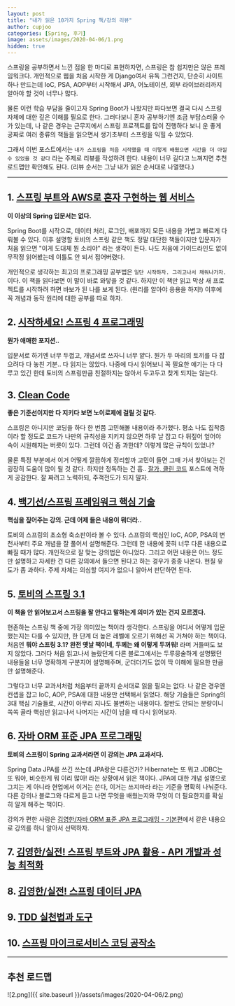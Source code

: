 ```yaml
---
layout: post
title: "내가 읽은 10가지 Spring 책/강의 리뷰"
author: cupjoo
categories: [Spring, 후기]
image: assets/images/2020-04-06/1.png
hidden: true
---
```


스프링을 공부하면서 느낀 점을 한 마디로 표현하자면, 스프링은 참 쉽지만은 않은 프레임워크다. 개인적으로 웹을 처음 시작한 게 Django여서 유독 그런건지, 단순히 사이트 하나 만드는데 IoC, PSA, AOP부터 시작해서 JPA, 어노테이션, 외부 라이브러리까지 알아야 할 것이 너무나 많다.

물론 이런 학습 부담을 줄이고자 Spring Boot가 나왔지만 파다보면 결국 다시 스프링 자체에 대한 깊은 이해를 필요로 한다. 그러다보니 혼자 공부하기엔 조금 부담스러울 수가 있는데, 나 같은 경우는 근무지에서 스프링 프로젝트를 많이 진행하다 보니 운 좋게 공짜로 여러 종류의 책들을 읽으면서 생기초부터 스프링을 익힐 수 있었다.

그래서 이번 포스트에서는 `내가 스프링을 처음 시작했을 때 이렇게 배웠으면 시간을 더 아낄 수 있었을 것 같다` 라는 주제로 리뷰를 작성하려 한다. 내용이 너무 길다고 느껴지면 추천 로드맵만 확인해도 된다. (리뷰 순서는 그냥 내가 읽은 순서대로 나열했다.)

---

## 1. [스프링 부트와 AWS로 혼자 구현하는 웹 서비스](https://book.naver.com/bookdb/book_detail.nhn?bid=15871738)

**이 이상의 Spring 입문서는 없다.**

Spring Boot를 시작으로, 데이터 처리, 로그인, 배포까지 모든 내용을 가볍고 빠르게 다뤄볼 수 있다. 이후 설명할 토비의 스프링 같은 책도 정말 대단한 책들이지만 입문자가 처음 읽으면 "이게 도대체 뭔 소리야" 라는 생각이 든다. 나도 처음에 가이드라인도 없이 무작정 읽어봤는데 이틀도 안 되서 접어버렸다.

개인적으로 생각하는 최고의 프로그래밍 공부법은 `일단 시작하자. 그리고나서 채워나가자.`이다. 이 책을 읽다보면 이 말이 바로 와닿을 것 같다. 하지만 이 책만 읽고 막상 새 프로젝트를 시작하려 하면 바보가 된 나를 보게 된다. (원리를 알아야 응용을 하지!) 이후에 꼭 개념과 동작 원리에 대한 공부를 따로 하자.

## 2. [시작하세요! 스프링 4 프로그래밍](https://book.naver.com/bookdb/book_detail.nhn?bid=7993325)

**뭔가 애매한 포지션..**

입문서로 하기엔 너무 두껍고, 개념서로 쓰자니 너무 얕다. 뭔가 두 마리의 토끼를 다 잡으려다 다 놓친 기분.. 다 읽지는 않았다. 나중에 다시 읽어보니 꼭 필요한 얘기는 다 다루고 있긴 한데 토비의 스프링만큼 친절하지는 않아서 두고두고 찾게 되지는 않는다.

## 3. [Clean Code](http://www.yes24.com/Cooperate/Naver/welcomeNaver.aspx?pageNo=1&goodsNo=11681152)

**좋은 기준선이지만 다 지키다 보면 노이로제에 걸릴 것 같다.**

스프링은 아니지만 코딩을 하다 한 번쯤 고민해볼 내용이라 추가했다. 평소 나도 집착증이라 할 정도로 코드가 나만의 규칙성을 지키지 않으면 하루 날 잡고 다 뒤짚어 엎어야 속이 시원해지는 버릇이 있다. 그런데 이건 좀 과한데? 이렇게 많은 규칙이 있었나?

물론 특정 부분에서 이거 어떻게 깔끔하게 정리할까 고민이 들면 그때 가서 찾아보는 건 굉장히 도움이 많이 될 것 같다. 하지만 정독하는 건 흠.. [잘가, 클린 코드](https://overreacted.io/ko/goodbye-clean-code/?fbclid=IwAR1OoRQfHG0700ygG-BmviLBcTHA5Jvwl7azTtQm__J5qQelzyWlDlFwpz0) 포스트에 격하게 공감한다. 잘 짜려고 노력하되, 주객전도가 되지 말자.

## 4. [백기선/스프링 프레임워크 핵심 기술](https://www.inflearn.com/course/spring-framework_core)

**핵심을 짚어주는 강의. 근데 어제 들은 내용이 뭐더라..**

토비의 스프링의 초소형 축소판이라 볼 수 있다. 스프링의 핵심인 IoC, AOP, PSA의 변천사부터 주요 개념을 잘 풀어서 설명해준다. 그런데 한 내용에 꽂혀 너무 다른 내용으로 빠질 때가 많다. 개인적으로 잘 맞는 강의법은 아니었다. 그리고 어떤 내용은 어느 정도만 설명하고 자세한 건 다른 강의에서 들으면 된다고 하는 경우가 종종 나온다. 현질 유도가 좀 과하다. 주제 자체는 의심할 여지가 없으니 알아서 판단하면 된다.

## 5. [토비의 스프링 3.1](https://book.naver.com/bookdb/book_detail.nhn?bid=7006516)

**이 책을 안 읽어보고서 스프링을 잘 안다고 말하는게 의미가 있는 건지 모르겠다.**

현존하는 스프링 책 중에 가장 의미있는 책이라 생각한다. 스프링을 어디서 어떻게 입문했는지는 다를 수 있지만, 한 단계 더 높은 레벨에 오르기 위해선 꼭 거쳐야 하는 책이다. 처음엔 **뭐야 스프링 3.1? 완전 옛날 책이네, 두께는 왜 이렇게 두꺼워!** 라며 거들떠도 보지 않았다. 그러다 처음 읽고나서 놀랐던게 다른 블로그에서는 두루뭉술하게 설명됐던 내용들을 너무 명확하게 구분지어 설명해주며, 군더더기도 없이 딱 이해에 필요한 만큼만 설명해준다.

그렇다고 너무 교과서처럼 처음부터 끝까지 순서대로 읽을 필요는 없다. 나 같은 경우엔 컨셉을 잡고 IoC, AOP, PSA에 대한 내용만 선택해서 읽었다. 해당 기술들은 Spring의 3대 핵심 기술들로, 시간이 아무리 지나도 불변하는 내용이다. 절반도 안되는 분량이니 쏙쏙 골라 핵심만 읽고나서 나머지는 시간이 남을 때 다시 읽어보자.

## 6. [자바 ORM 표준 JPA 프로그래밍](https://book.naver.com/bookdb/book_detail.nhn?bid=9252528)

**토비의 스프링이 Spring 교과서라면 이 강의는 JPA 교과서다.**

Spring Data JPA를 쓰긴 쓰는데 JPA랑은 다른건가? Hibernate는 또 뭐고 JDBC는 또 뭐야, 비슷한게 뭐 이리 많아! 라는 상황에서 읽은 책이다. JPA에 대한 개념 설명으로 그치는 게 아니라 현업에서 이거는 쓴다, 이거는 쓰지마라 라는 기준을 명확히 나눠준다. 다른 강의나 블로그와 다르게 듣고 나면 무엇을 배웠는지와 무엇이 더 필요한지를 확실히 알게 해주는 책이다.

강의가 편한 사람은 [김영한/자바 ORM 표준 JPA 프로그래밍 - 기본편](https://www.inflearn.com/course/ORM-JPA-Basic)에서 같은 내용으로 강의를 하니 알아서 선택하자.

## 7. [김영한/실전! 스프링 부트와 JPA 활용 - API 개발과 성능 최적화](https://www.inflearn.com/course/스프링부트-JPA-API개발-성능최적화)

## 8. [김영한/실전! 스프링 데이터 JPA](https://www.inflearn.com/course/스프링-데이터-JPA-실전)

## 9. [TDD 실천법과 도구](https://repo.yona.io/doortts/blog/issue/1)

## 10. [스프링 마이크로서비스 코딩 공작소](https://book.naver.com/bookdb/book_detail.nhn?bid=14371209)

---

## 추천 로드맵

![2.png]({{ site.baseurl }}/assets/images/2020-04-06/2.png)
